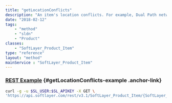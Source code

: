 ```yaml
---
title: "getLocationConflicts"
description: "An item's location conflicts. For example, Dual Path network functionality cannot be ordered in WDC and as such is a conflict."
date: "2018-02-12"
tags:
    - "method"
    - "sldn"
    - "Product"
classes:
    - "SoftLayer_Product_Item"
type: "reference"
layout: "method"
mainService : "SoftLayer_Product_Item"
---
```


### [REST Example](#getLocationConflicts-example) <a href="/article/rest/"><i class="fas fa-question"></i></a> {#getLocationConflicts-example .anchor-link} 
```bash
curl -g -u $SL_USER:$SL_APIKEY -X GET \
'https://api.softlayer.com/rest/v3.1/SoftLayer_Product_Item/{SoftLayer_Product_ItemID}/getLocationConflicts'
```
